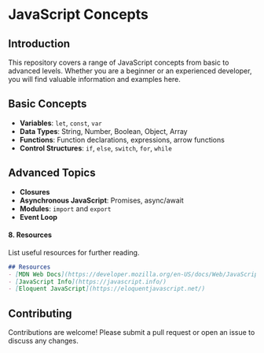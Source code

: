 # JavaScript Concepts

## Introduction
This repository covers a range of JavaScript concepts from basic to advanced levels. Whether you are a beginner or an experienced developer, you will find valuable information and examples here.

## Basic Concepts
- **Variables**: `let`, `const`, `var`
- **Data Types**: String, Number, Boolean, Object, Array
- **Functions**: Function declarations, expressions, arrow functions
- **Control Structures**: `if`, `else`, `switch`, `for`, `while`


## Advanced Topics
- **Closures**
- **Asynchronous JavaScript**: Promises, async/await
- **Modules**: `import` and `export`
- **Event Loop**


#### 8. **Resources**
List useful resources for further reading.
```markdown
## Resources
- [MDN Web Docs](https://developer.mozilla.org/en-US/docs/Web/JavaScript)
- [JavaScript Info](https://javascript.info/)
- [Eloquent JavaScript](https://eloquentjavascript.net/)
```

## Contributing
Contributions are welcome! Please submit a pull request or open an issue to discuss any changes.
